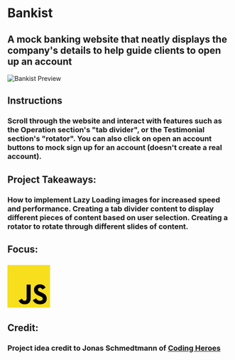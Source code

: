 # Bankist
## A mock banking website that neatly displays the company's details to help guide clients to open up an account
![Bankist Preview](../../src/img/projects/previews/bankist.png)
## Instructions
### Scroll through the website and interact with features such as the Operation section's "tab divider", or the Testimonial section's "rotator". You can also click on open an account buttons to mock sign up for an account (doesn't create a real account).
## Project Takeaways:
### How to implement Lazy Loading images for increased speed and performance. Creating a tab divider content to display different pieces of content based on user selection. Creating a rotator to rotate through different slides of content.
## Focus:
### ![JavaScript Icon](../../src/img/js.png)
## Credit:
### Project idea credit to Jonas Schmedtmann of [Coding Heroes](https://codingheroes.io/)